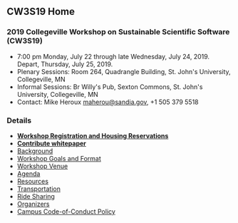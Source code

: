 
## CW3S19 Home

### 2019 Collegeville Workshop on Sustainable Scientific Software (CW3S19)

- 7:00 pm Monday, July 22 through late Wednesday, July 24, 2019.  Depart, Thursday, July 25, 2019.
- Plenary Sessions: Room 264, Quadrangle Building, St. John's University, Collegeville, MN
- Informal Sessions: Br Willy's Pub, Sexton Commons, St. John's University, Collegeville, MN
- Contact: Mike Heroux <maherou@sandia.gov>, +1 505 379 5518

### Details
- [**Workshop Registration and Housing Reservations**](Registration.md)
- [**Contribute whitepaper**](Contribute.md)
- [Background](Background.md)
- [Workshop Goals and Format](GoalsFormat.md)
- [Workshop Venue](Venue.md)
- [Agenda](Agenda.md)
- [Resources](Resources.md)
- [Transportation](Transportation.md)
- [Ride Sharing](Ride_sharing.md)
- [Organizers](Organizers.md)
- [Campus Code-of-Conduct Policy](https://www.csbsju.edu/joint-student-development/title-ix)
